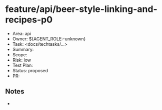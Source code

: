 # feature/api/beer-style-linking-and-recipes-p0

- Area: api
- Owner: ${AGENT_ROLE:-unknown}
- Task: <docs/techtasks/...>
- Summary: <purpose>
- Scope: <paths>
- Risk: low
- Test Plan: <steps>
- Status: proposed
- PR: <tbd>

## Notes
- <design notes>
